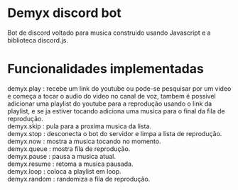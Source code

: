 # Demyx discord bot
Bot de discord voltado para musica construido usando Javascript e a biblioteca discord.js.
# Funcionalidades implementadas
demyx.play : recebe um link do youtube ou pode-se pesquisar por um video e começa a tocar o audio do video no canal de voz, tambem é possivel adicionar uma playlist do youtube para a reprodução usando o link da playlist, e se ja estiver tocando adiciona uma musica para o final da fila de reprodução. <br>
demyx.skip : pula para a proxima musica da lista. <br>
demyx.stop : desconecta o bot do servidor e limpa a lista de reprodução. <br>
demyx.now : mostra a musica tocando no momento. <br>
demyx.queue : mostra fila de reprodução.<br>
demyx.pause : pausa a musica atual.<br>
demyx.resume : retoma a musica pausada.<br>
demyx.loop : coloca a playlist em loop. <br>
demyx.random : randomiza a fila de reprodução.<br>
